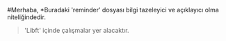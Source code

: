 #Merhaba,
*Buradaki 'reminder' dosyası bilgi tazeleyici ve açıklayıcı olma niteliğindedir.
>'Libft' içinde çalışmalar yer alacaktır.
